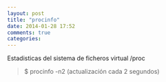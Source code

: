 ```yaml
---
layout: post
title: "procinfo"
date: 2014-01-28 17:52
comments: true
categories: 
---
```

Estadisticas del sistema de ficheros virtual /proc

>$ procinfo -n2 (actualización cada 2 segundos)

